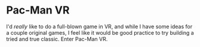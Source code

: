 # Pac-Man VR

I'd _really_ like to do a full-blown game in VR, and while I have some ideas
for a couple original games, I feel like it would be good practice to try
building a tried and true classic. Enter Pac-Man VR.
